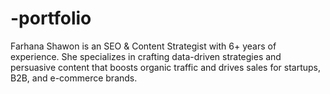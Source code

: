 # -portfolio
Farhana Shawon is an SEO &amp; Content Strategist with 6+ years of experience. She specializes in crafting data-driven strategies and persuasive content that boosts organic traffic and drives sales for startups, B2B, and e-commerce brands.

